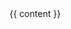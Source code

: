 
<!DOCTYPE html>
<html>
  <head>
    <meta charset="utf-8">
    <title>{{page.title}}</title>
  </head>
  <body>
    {{ content }}
  </body>
</html>